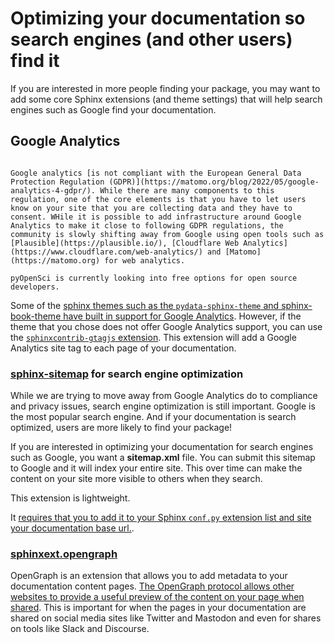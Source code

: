 # Optimizing your documentation so search engines (and other users) find it

If you are interested in more people finding your package, you may want to
add some core Sphinx extensions (and theme settings) that will help search
engines such as Google find your documentation.

## Google Analytics

```{important}

Google analytics [is not compliant with the European General Data Protection Regulation (GDPR)](https://matomo.org/blog/2022/05/google-analytics-4-gdpr/). While there are many components to this regulation, one of the core elements is that you have to let users know on your site that you are collecting data and they have to consent. WHile it is possible to add infrastructure around Google Analytics to make it close to following GDPR regulations, the community is slowly shifting away from Google using open tools such as [Plausible](https://plausible.io/), [Cloudflare Web Analytics](https://www.cloudflare.com/web-analytics/) and [Matomo](https://matomo.org) for web analytics.

pyOpenSci is currently looking into free options for open source
developers.
```
Some of the [sphinx themes such as the `pydata-sphinx-theme` and
sphinx-book-theme have built in support for Google Analytics](https://pydata-sphinx-theme.readthedocs.io/en/latest/user_guide/analytics.html#google-analytics). However, if the theme that you chose does not offer
Google Analytics support, you can use the [`sphinxcontrib-gtagjs` extension](https://github.com/attakei/sphinxcontrib-gtagjs).
This extension will add a Google Analytics site tag to each page of your
documentation.

### [sphinx-sitemap](https://sphinx-sitemap.readthedocs.io/en/latest/index.html) for search engine optimization

While we are trying to move away from Google Analytics do
to compliance and privacy issues, search engine optimization
is still important. Google is the most popular search engine.
And if your documentation is search optimized, users are more
likely to find your package!

If you are interested in optimizing your documentation for
search engines such as Google, you want a **sitemap.xml** file.
You can submit this sitemap to Google and it will index your
entire site. This over time can make the content on your site
more visible to others when they search.

This extension is lightweight.

It [requires that you to add it to your Sphinx `conf.py` extension list and site your documentation base url.](https://sphinx-sitemap.readthedocs.io/en/latest/getting-started.html).

### [sphinxext.opengraph](https://github.com/wpilibsuite/sphinxext-opengraph)

OpenGraph is an extension that allows you to add metadata to your documentation
content pages. [The OpenGraph protocol allows other websites to provide a
useful preview of the content on your page when shared](https://www.freecodecamp.org/news/what-is-open-graph-and-how-can-i-use-it-for-my-website/#what-is-open-graph). This is important
for when the pages in your documentation are shared on social
media sites like Twitter and Mastodon and even for shares on
tools like Slack and Discourse.
